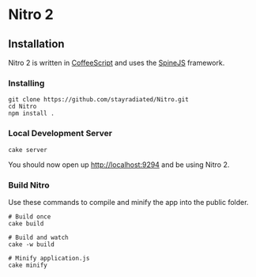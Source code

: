 # Nitro 2 #

## Installation ##

Nitro 2 is written in [CoffeeScript](http://coffeescript.org/) and uses the [SpineJS](http://spinejs.com/) framework.

### Installing ###

    git clone https://github.com/stayradiated/Nitro.git
    cd Nitro
    npm install .

### Local Development Server ###

    cake server

You should now open up [http://localhost:9294](http://localhost:9294) and be using Nitro 2.

### Build Nitro ###
    
Use these commands to compile and minify the app into the public folder.

    # Build once
    cake build
    
    # Build and watch
    cake -w build

    # Minify application.js
    cake minify

